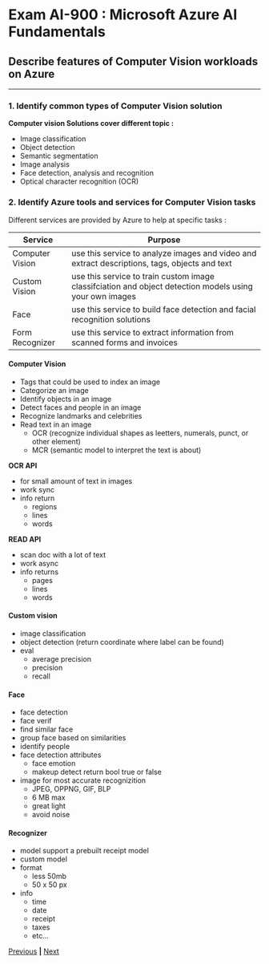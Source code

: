 # Exam AI-900 : Microsoft Azure AI Fundamentals

## Describe features of Computer Vision workloads on Azure

---

### 1. Identify common types of Computer Vision solution

**Computer vision Solutions cover different topic :**
- Image classification
- Object detection
- Semantic segmentation
- Image analysis
- Face detection, analysis and recognition
- Optical character recognition (OCR)

### 2. Identify Azure tools and services for Computer Vision tasks

Different services are provided by Azure to help at specific tasks :

| Service         | Purpose                                                                                                 |
|-----------------|---------------------------------------------------------------------------------------------------------|
| Computer Vision | use this service to analyze images and video and extract descriptions, tags, objects and text           |
| Custom Vision   | use this service to train custom image classifciation and object detection models using your own images |
| Face            | use this service to build face detection and facial recognition solutions                               |
| Form Recognizer | use this service to extract information from scanned forms and invoices                                 |


#### Computer Vision
- Tags that could be used to index an image
- Categorize an image
- Identify objects in an image
- Detect faces and people in an image
- Recognize landmarks and celebrities
- Read text in an image
  - OCR (recognize individual shapes as leetters, numerals, punct, or other element)
  - MCR (semantic model to interpret the text is about)

**OCR API**
- for small amount of text in images
- work sync
- info return
  - regions
  - lines
  - words

**READ API**
- scan doc with a lot of text
- work async
- info returns 
  - pages
  - lines
  - words

#### Custom vision
- image classification
- object detection (return coordinate where label can be found)
- eval
  - average precision
  - precision
  - recall

#### Face
- face detection
- face verif
- find similar face
- group face based on similarities
- identify people
- face detection attributes
  - face emotion
  - makeup detect return bool true or false
- image for most accurate recognizition
  - JPEG, OPPNG, GIF, BLP
  - 6 MB max
  - great light
  - avoid noise

#### Recognizer
- model support a prebuilt receipt model
- custom model
- format 
  - less 50mb
  - 50 x 50 px
- info
  - time
  - date
  - receipt 
  - taxes
  - etc...

[Previous](02-ML.md) **|** [Next](04-NLP.md)